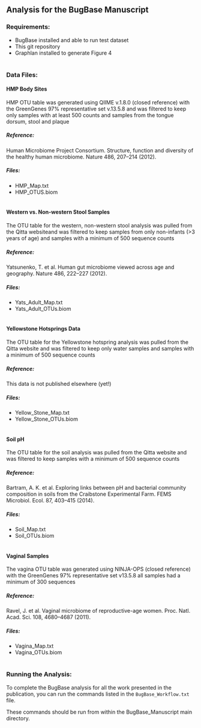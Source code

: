 ## Analysis for the BugBase Manuscript

### Requirements:
* BugBase installed and able to run test dataset
* This git repository
* Graphlan installed to generate Figure 4 
<br><br>

### Data Files:
#### HMP Body Sites
HMP OTU table was generated using QIIME v.1.8.0 (closed reference) with the GreenGenes 97% representative set v.13.5.8 and was filtered to keep only samples with at least 500 counts and samples from the tongue dorsum, stool and plaque
##### Reference: 
Human Microbiome Project Consortium. Structure, function and diversity of the healthy human microbiome. Nature 486, 207–214 (2012).
##### Files:
* HMP_Map.txt
* HMP_OTUS.biom
<br><br>

#### Western vs. Non-western Stool Samples
The OTU table for the western, non-western stool analysis was pulled from the Qitta websiteand was filtered to keep samples from only non-infants (>3 years of age) and samples with a minimum of 500 sequence counts
##### Reference:
Yatsunenko, T. et al. Human gut microbiome viewed across age and geography. Nature 486, 222–227 (2012).
##### Files:
* Yats_Adult_Map.txt
* Yats_Adult_OTUs.biom
<br><br>

#### Yellowstone Hotsprings Data
The OTU table for the Yellowstone hotspring analysis was pulled from the Qitta website and was filtered to keep only water samples and samples with a minimum of 500 sequence counts
##### Reference:
This data is not published elsewhere (yet!)
##### Files:
* Yellow_Stone_Map.txt
* Yellow_Stone_OTUs.biom
<br><br>

#### Soil pH
The OTU table for the soil analysis was pulled from the Qitta website and was filtered to keep samples with a minimum of 500 sequence counts
##### Reference:
Bartram, A. K. et al. Exploring links between pH and bacterial community composition in soils from the Craibstone Experimental Farm. FEMS Microbiol. Ecol. 87, 403–415 (2014).
##### Files:
* Soil_Map.txt
* Soil_OTUs.biom
<br><br>

#### Vaginal Samples
The vagina OTU table was generated using NINJA-OPS (closed reference) with the GreenGenes 97% representative set v13.5.8 all samples had a minimum of 300 sequences
##### Reference:
Ravel, J. et al. Vaginal microbiome of reproductive-age women. Proc. Natl. Acad. Sci. 108, 4680–4687 (2011).
##### Files:
* Vagina_Map.txt
* Vagina_OTUs.biom
<br><br>

### Running the Analysis:

To complete the BugBase analysis for all the work presented in the publication, you can run the commands listed in the `BugBase_Workflow.txt` file.

These commands should be run from within the BugBase_Manuscript main directory.

